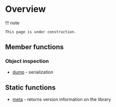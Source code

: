 # Overview

!!! note
    
    This page is under construction.

## Member functions

### Object inspection

- [dump](dump.md) - serialization

## Static functions

- [meta](meta.md) - returns version information on the library

